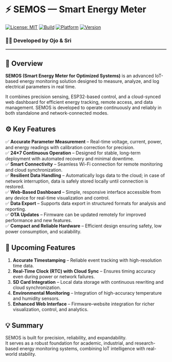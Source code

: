 # ⚡ SEMOS — Smart Energy Meter  
[![License: MIT](https://img.shields.io/badge/License-MIT-green.svg)](LICENSE)
[![Build](https://img.shields.io/badge/Build-Stable-blue.svg)]()
[![Platform](https://img.shields.io/badge/Platform-ESP32-orange.svg)]()
[![Version](https://img.shields.io/badge/Version-2.2-lightgrey.svg)]()

### 👩‍🔬 Developed by **Ojo & Sri**

<hr style="border:0.3px solid #ccc;"/>

## 📘 Overview  
**SEMOS (Smart Energy Meter for Optimized Systems)** is an advanced IoT-based energy monitoring solution designed to measure, analyze, and log electrical parameters in real time.  

It combines precision sensing, ESP32-based control, and a cloud-synced web dashboard for efficient energy tracking, remote access, and data management. SEMOS is developed to operate continuously and reliably in both standalone and network-connected modes.


## ⚙️ Key Features  

✅ **Accurate Parameter Measurement** – Real-time voltage, current, power, and energy readings with calibration correction for precision.  
✅ **24×7 Continuous Operation** – Designed for stable, long-term deployment with automated recovery and minimal downtime.  
✅ **Smart Connectivity** – Seamless Wi-Fi connection for remote monitoring and cloud synchronization.  
✅ **Resilient Data Handling** – Automatically logs data to the cloud; in case of network interruption, data is safely stored locally until connection is restored.  
✅ **Web-Based Dashboard** – Simple, responsive interface accessible from any device for real-time visualization and control.  
✅ **Data Export** – Supports data export in structured formats for analysis and reporting.  
✅ **OTA Updates** – Firmware can be updated remotely for improved performance and new features.  
✅ **Compact and Reliable Hardware** – Efficient design ensuring safety, low power consumption, and scalability.  


## 🔄 Upcoming Features  

1. **Accurate Timestamping** – Reliable event tracking with high-resolution time data.  
2. **Real-Time Clock (RTC) with Cloud Sync** – Ensures timing accuracy even during power or network failures.  
3. **SD Card Integration** – Local data storage with continuous rewriting and cloud synchronization.  
4. **Environmental Monitoring** – Integration of high-accuracy temperature and humidity sensors.  
5. **Enhanced Web Interface** – Firmware–website integration for richer visualization, control, and analytics.  


## 💡 Summary  
SEMOS is built for precision, reliability, and expandability.  
It serves as a robust foundation for academic, industrial, and research-based energy monitoring systems, combining IoT intelligence with real-world stability.
